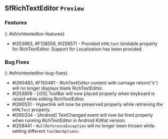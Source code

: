 ## SfRichTextEditor `Preview`

### Features
{: #sfrichtexteditor-features}
* \#I253663, \#F138559, \#I258571 - Provided `HTMLText` bindable property for RichTextEditor. 
Support for Localization has been provided.


### Bug Fixes
{: #sfrichtexteditor-bug-fixes}

* \#I260483, \#F150481 - RichTextEditor content with carriage return('\r') will no longer displays blank RichTextEditor.
* \#I253856 - [iOS] ToolBar will now placed properly when keyboard is raised while editing RichTextEditor.
* \#I260531 - Hyperlink will now be preserved properly while retrieving the `HTMLText` property.
* \#I260334 - [Android] TextChanged event will now be fired properly when running RichTextEditor in Android KitKat version.
* \#I259441 - `NullReferenceException` will no longer been thrown while setting different `ToolBarOptions`.
                                 
